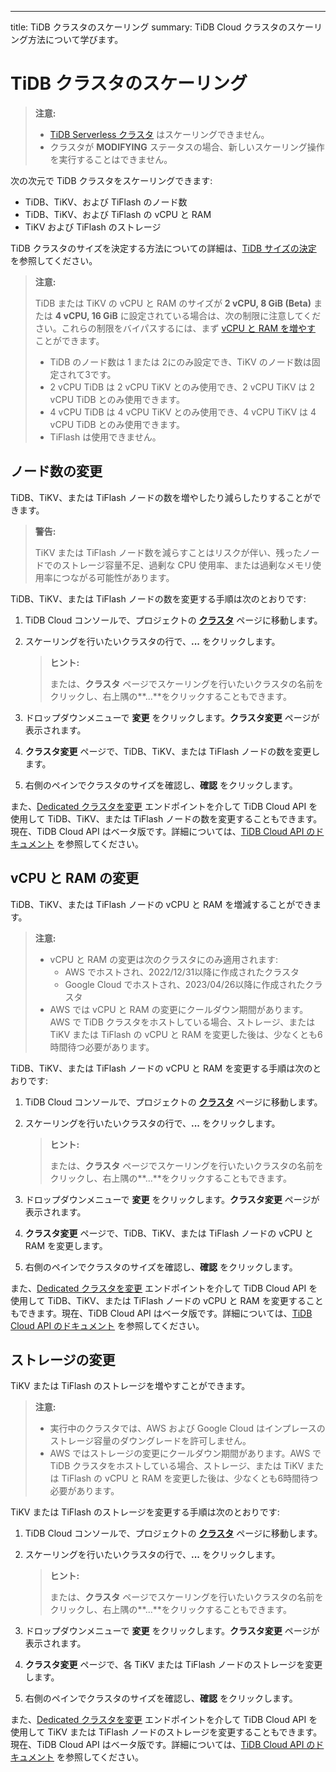---
title: TiDB クラスタのスケーリング
summary: TiDB Cloud クラスタのスケーリング方法について学びます。

# TiDB クラスタのスケーリング

> **注意:**
>
> - [TiDB Serverless クラスタ](/tidb-cloud/select-cluster-tier.md#tidb-serverless) はスケーリングできません。
> - クラスタが **MODIFYING** ステータスの場合、新しいスケーリング操作を実行することはできません。

次の次元で TiDB クラスタをスケーリングできます:

- TiDB、TiKV、および TiFlash のノード数
- TiDB、TiKV、および TiFlash の vCPU と RAM
- TiKV および TiFlash のストレージ

TiDB クラスタのサイズを決定する方法についての詳細は、[TiDB サイズの決定](/tidb-cloud/size-your-cluster.md) を参照してください。

> **注意:**
>
> TiDB または TiKV の vCPU と RAM のサイズが **2 vCPU, 8 GiB (Beta)** または **4 vCPU, 16 GiB** に設定されている場合は、次の制限に注意してください。これらの制限をバイパスするには、まず [vCPU と RAM を増やす](#change-vcpu-and-ram) ことができます。
>
> - TiDB のノード数は 1 または 2にのみ設定でき、TiKV のノード数は固定されて3です。
> - 2 vCPU TiDB は 2 vCPU TiKV とのみ使用でき、2 vCPU TiKV は 2 vCPU TiDB とのみ使用できます。
> - 4 vCPU TiDB は 4 vCPU TiKV とのみ使用でき、4 vCPU TiKV は 4 vCPU TiDB とのみ使用できます。
> - TiFlash は使用できません。

## ノード数の変更

TiDB、TiKV、または TiFlash ノードの数を増やしたり減らしたりすることができます。

> **警告:**
>
> TiKV または TiFlash ノード数を減らすことはリスクが伴い、残ったノードでのストレージ容量不足、過剰な CPU 使用率、または過剰なメモリ使用率につながる可能性があります。

TiDB、TiKV、または TiFlash ノードの数を変更する手順は次のとおりです:

1. TiDB Cloud コンソールで、プロジェクトの [**クラスタ**](https://tidbcloud.com/console/clusters) ページに移動します。
2. スケーリングを行いたいクラスタの行で、**...** をクリックします。

    > **ヒント:**
    >
    > または、**クラスタ** ページでスケーリングを行いたいクラスタの名前をクリックし、右上隅の**...**をクリックすることもできます。

3. ドロップダウンメニューで **変更** をクリックします。**クラスタ変更** ページが表示されます。
4. **クラスタ変更** ページで、TiDB、TiKV、または TiFlash ノードの数を変更します。
5. 右側のペインでクラスタのサイズを確認し、**確認** をクリックします。

また、[Dedicated クラスタを変更](https://docs.pingcap.com/tidbcloud/api/v1beta#tag/Cluster/operation/UpdateCluster) エンドポイントを介して TiDB Cloud API を使用して TiDB、TiKV、または TiFlash ノードの数を変更することもできます。現在、TiDB Cloud API はベータ版です。詳細については、[TiDB Cloud API のドキュメント](https://docs.pingcap.com/tidbcloud/api/v1beta) を参照してください。

## vCPU と RAM の変更

TiDB、TiKV、または TiFlash ノードの vCPU と RAM を増減することができます。

> **注意:**
>
> - vCPU と RAM の変更は次のクラスタにのみ適用されます:
>     - AWS でホストされ、2022/12/31以降に作成されたクラスタ
>     - Google Cloud でホストされ、2023/04/26以降に作成されたクラスタ
> - AWS では vCPU と RAM の変更にクールダウン期間があります。AWS で TiDB クラスタをホストしている場合、ストレージ、または TiKV または TiFlash の vCPU と RAM を変更した後は、少なくとも6時間待つ必要があります。

TiDB、TiKV、または TiFlash ノードの vCPU と RAM を変更する手順は次のとおりです:

1. TiDB Cloud コンソールで、プロジェクトの [**クラスタ**](https://tidbcloud.com/console/clusters) ページに移動します。
2. スケーリングを行いたいクラスタの行で、**...** をクリックします。

    > **ヒント:**
    >
    > または、**クラスタ** ページでスケーリングを行いたいクラスタの名前をクリックし、右上隅の**...**をクリックすることもできます。

3. ドロップダウンメニューで **変更** をクリックします。**クラスタ変更** ページが表示されます。
4. **クラスタ変更** ページで、TiDB、TiKV、または TiFlash ノードの vCPU と RAM を変更します。
5. 右側のペインでクラスタのサイズを確認し、**確認** をクリックします。

また、[Dedicated クラスタを変更](https://docs.pingcap.com/tidbcloud/api/v1beta#tag/Cluster/operation/UpdateCluster) エンドポイントを介して TiDB Cloud API を使用して TiDB、TiKV、または TiFlash ノードの vCPU と RAM を変更することもできます。現在、TiDB Cloud API はベータ版です。詳細については、[TiDB Cloud API のドキュメント](https://docs.pingcap.com/tidbcloud/api/v1beta) を参照してください。

## ストレージの変更

TiKV または TiFlash のストレージを増やすことができます。

> **注意:**
>
> - 実行中のクラスタでは、AWS および Google Cloud はインプレースのストレージ容量のダウングレードを許可しません。
> - AWS ではストレージの変更にクールダウン期間があります。AWS で TiDB クラスタをホストしている場合、ストレージ、または TiKV または TiFlash の vCPU と RAM を変更した後は、少なくとも6時間待つ必要があります。

TiKV または TiFlash のストレージを変更する手順は次のとおりです:

1. TiDB Cloud コンソールで、プロジェクトの [**クラスタ**](https://tidbcloud.com/console/clusters) ページに移動します。
2. スケーリングを行いたいクラスタの行で、**...** をクリックします。

    > **ヒント:**
    >
    > または、**クラスタ** ページでスケーリングを行いたいクラスタの名前をクリックし、右上隅の**...**をクリックすることもできます。

3. ドロップダウンメニューで **変更** をクリックします。**クラスタ変更** ページが表示されます。
4. **クラスタ変更** ページで、各 TiKV または TiFlash ノードのストレージを変更します。
5. 右側のペインでクラスタのサイズを確認し、**確認** をクリックします。

また、[Dedicated クラスタを変更](https://docs.pingcap.com/tidbcloud/api/v1beta#tag/Cluster/operation/UpdateCluster) エンドポイントを介して TiDB Cloud API を使用して TiKV または TiFlash ノードのストレージを変更することもできます。現在、TiDB Cloud API はベータ版です。詳細については、[TiDB Cloud API のドキュメント](https://docs.pingcap.com/tidbcloud/api/v1beta) を参照してください。
